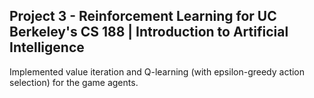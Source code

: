 Project 3 - Reinforcement Learning
for 
UC Berkeley's CS 188 | Introduction to Artificial Intelligence
---------------------------------------------------------------

Implemented value iteration and Q-learning (with epsilon-greedy action selection) for the game agents.
